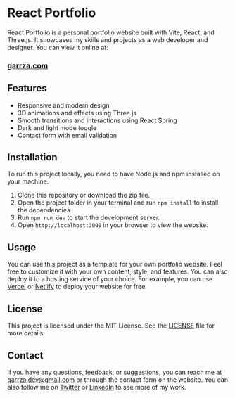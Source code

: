 # React Portfolio

React Portfolio is a personal portfolio website built with Vite, React, and Three.js. It showcases my skills and projects as a web developer and designer. You can view it online at:

### [garrza.com](www.garrza.com)

## Features

- Responsive and modern design
- 3D animations and effects using Three.js
- Smooth transitions and interactions using React Spring
- Dark and light mode toggle
- Contact form with email validation

## Installation

To run this project locally, you need to have Node.js and npm installed on your machine.

1. Clone this repository or download the zip file.
2. Open the project folder in your terminal and run `npm install` to install the dependencies.
3. Run `npm run dev` to start the development server.
4. Open `http://localhost:3000` in your browser to view the website.

## Usage

You can use this project as a template for your own portfolio website. Feel free to customize it with your own content, style, and features. You can also deploy it to a hosting service of your choice. For example, you can use [Vercel](https://www.freecodecamp.org/news/how-to-write-a-good-readme-file/) or [Netlify](https://www.makeareadme.com/) to deploy your website for free.

## License

This project is licensed under the MIT License. See the [LICENSE](https://www.nobledesktop.com/learn/git/create-a-readme-file) file for more details.

## Contact

If you have any questions, feedback, or suggestions, you can reach me at garrza.dev@gmail.com or through the contact form on the website. You can also follow me on [Twitter](https://www.jondjones.com/tactics/productivity/learn-how-to-create-beautiful-developer-readmemd-files-easily/) or [LinkedIn](https://dev.to/github/how-to-create-the-perfect-readme-for-your-open-source-project-1k69) to see more of my work.

